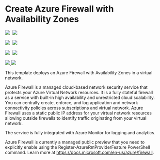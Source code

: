 # Create Azure Firewall with Availability Zones

<IMG SRC="https://azbotstorage.blob.core.windows.net/badges/101-azurefirewall-create-with-zones/PublicLastTestDate.svg" />&nbsp;
<IMG SRC="https://azbotstorage.blob.core.windows.net/badges/101-azurefirewall-create-with-zones/PublicDeployment.svg" />&nbsp;

<IMG SRC="https://azbotstorage.blob.core.windows.net/badges/101-azurefirewall-create-with-zones/FairfaxLastTestDate.svg" />&nbsp;
<IMG SRC="https://azbotstorage.blob.core.windows.net/badges/101-azurefirewall-create-with-zones/FairfaxDeployment.svg" />&nbsp;

<IMG SRC="https://azbotstorage.blob.core.windows.net/badges/101-azurefirewall-create-with-zones/BestPracticeResult.svg" />&nbsp;
<IMG SRC="https://azbotstorage.blob.core.windows.net/badges/101-azurefirewall-create-with-zones/CredScanResult.svg" />&nbsp;

<a href="https://portal.azure.com/#create/Microsoft.Template/uri/https%3A%2F%2Fraw.githubusercontent.com%2FAzure%2Fazure-quickstart-templates%2Fmaster%2F101-azurefirewall-create-with-zones%2Fazuredeploy.json" target="_blank">
    <img src="http://azuredeploy.net/deploybutton.png"/>
</a>
<a href="http://armviz.io/#/?load=https%3A%2F%2Fraw.githubusercontent.com%2FAzure%2Fazure-quickstart-templates%2Fmaster%2F101-azurefirewall-create-with-zones%2Fazuredeploy.json" target="_blank">
    <img src="http://armviz.io/visualizebutton.png"/>
</a>

This template deploys an Azure Firewall with Availability Zones in a virtual network.

Azure Firewall is a managed cloud-based network security service that protects your Azure Virtual Network resources. It is a fully stateful firewall as a service with built-in high availability and unrestricted cloud scalability. You can centrally create, enforce, and log application and network connectivity policies across subscriptions and virtual network. Azure Firewall uses a static public IP address for your virtual network resources allowing outside firewalls to identify traffic originating from your virtual network.

The service is fully integrated with Azure Monitor for logging and analytics.

Azure Firewall is currently a managed public preview that you need to explicitly enable using the Register-AzureRmProviderFeature PowerShell command. Learn more at https://docs.microsoft.com/en-us/azure/firewall.
